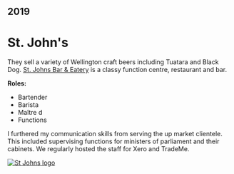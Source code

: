 ## 2019

# St. John's

They sell a variety of Wellington craft beers including Tuatara and Black Dog. [St. Johns Bar & Eatery](https://www.stjohnsbar.co.nz/) is a classy function centre, restaurant and bar.

**Roles:**

-   Bartender
-   Barista
-   Maître d
-   Functions

I furthered my communication skills from serving the up market clientele. This included supervising functions for ministers of parliament and their cabinets. We regularly hosted the staff for Xero and TradeMe.

[![St Johns logo](https://trademe.tmcdn.co.nz/photoserver/full/1068533573.jpg)](https://www.stjohnsbar.co.nz/)
